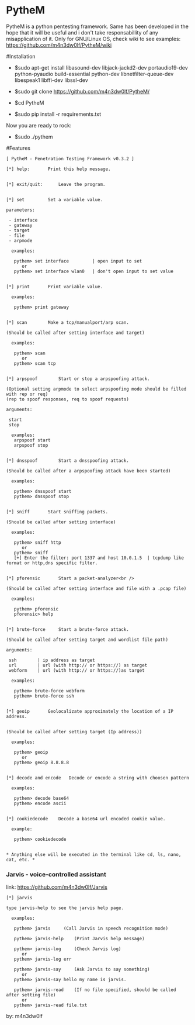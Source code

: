 # PytheM

PytheM is a python pentesting framework. Same has been developed in the hope that it will be useful and i don't take responsabillity of any misapplication of it. Only for GNU/Linux OS, check wiki to see examples:<br/> https://github.com/m4n3dw0lf/PytheM/wiki<br/> 

#Installation


- $sudo apt-get install libasound-dev libjack-jackd2-dev portaudio19-dev python-pyaudio build-essential python-dev libnetfilter-queue-dev libespeak1 libffi-dev libssl-dev

- $sudo git clone https://github.com/m4n3dw0lf/PytheM/

- $cd PytheM

- $sudo pip install -r requirements.txt 

Now you are ready to rock:<br /> 
- $sudo ./pythem

#Features
```
[ PytheM - Penetration Testing Framework v0.3.2 ]

[*] help:		Print this help message.


[*] exit/quit:		Leave the program.


[*] set			Set a variable value.

parameters:

 - interface
 - gateway
 - target
 - file
 - arpmode

  examples:

   pythem> set interface         | open input to set
	  or
   pythem> set interface wlan0   | don't open input to set value


[*] print		Print variable value.

  examples:

   pythem> print gateway


[*] scan		Make a tcp/manualport/arp scan.

(Should be called after setting interface and target)

  examples:

   pythem> scan
	  or
   pythem> scan tcp


[*] arpspoof		Start or stop a arpspoofing attack.

(Optional setting arpmode to select arpspoofing mode should be filled with rep or req) 
(rep to spoof responses, req to spoof requests)

arguments:

 start
 stop

  examples:
   arpspoof start
   arpspoof stop


[*] dnsspoof		Start a dnsspoofing attack.

(Should be called after a arpspoofing attack have been started)

  examples:

   pythem> dnsspoof start
   pythem> dnsspoof stop


[*] sniff		Start sniffing packets.

(Should be called after setting interface)

  examples:

   pythem> sniff http
	  or
   pythem> sniff
   [+] Enter the filter: port 1337 and host 10.0.1.5  | tcpdump like format or http,dns specific filter.


[*] pforensic		Start a packet-analyzer<br />

(Should be called after setting interface and file with a .pcap file)

  examples:

   pythem> pforensic
   pforensic> help


[*] brute-force		Start a brute-force attack.

(Should be called after setting target and wordlist file path)

arguments:

 ssh		| ip address as target
 url		| url (with http:// or https://) as target
 webform	| url (with http:// or https://)as target

  examples:

   pythem> brute-force webform
   pythem> brute-force ssh


[*] geoip		Geolocalizate approximately the location of a IP address.


(Should be called after setting target (Ip address))

  examples:

   pythem> geoip
	  or
   pythem> geoip 8.8.8.8


[*] decode and encode	Decode or encode a string with choosen pattern

  examples:

   pythem> decode base64
   pythem> encode ascii


[*] cookiedecode	Decode a base64 url encoded cookie value.

  example:

   pythem> cookiedecode


* Anything else will be executed in the terminal like cd, ls, nano, cat, etc. *
```
### Jarvis - voice-controlled assistant
link: https://github.com/m4n3dw0lf/Jarvis
```
[*] jarvis

type jarvis-help to see the jarvis help page.

  examples:

   pythem> jarvis	  (Call Jarvis in speech recognition mode)

   pythem> jarvis-help    (Print Jarvis help message)

   pythem> jarvis-log     (Check Jarvis log)
	  or
   pythem> jarvis-log err

   pythem> jarvis-say     (Ask Jarvis to say something)
	  or
   pythem> jarvis-say hello my name is jarvis.

   pythem> jarvis-read 	  (If no file specified, should be called after setting file)
   	  or
   pythem> jarvis-read file.txt

```
by: m4n3dw0lf<br/>
